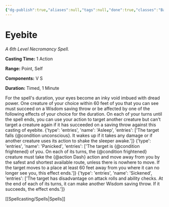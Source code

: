 ```yaml
---
{"dg-publish":true,"aliases":null,"tags":null,"done":true,"classes":"Bard, Sorcerer, Warlock, Wizard,","spellLevel":6,"school":"Necromancy","source":"PHB","permalink":"/spells/eyebite/","dgHomeLink":false,"dgPassFrontmatter":true}
---
```


# Eyebite
*A 6th Level Necromancy Spell.*

**Casting Time:** 1 Action

**Range:** Point, Self

**Components:** V S 

**Duration:** Timed, 1 Minute

For the spell's duration, your eyes become an inky void imbued with dread power. One creature of your choice within 60 feet of you that you can see must succeed on a Wisdom saving throw or be affected by one of the following effects of your choice for the duration. On each of your turns until the spell ends, you can use your action to target another creature but can't target a creature again if it has succeeded on a saving throw against this casting of eyebite.
{'type': 'entries', 'name': 'Asleep', 'entries': ['The target falls {@condition unconscious}. It wakes up if it takes any damage or if another creature uses its action to shake the sleeper awake.']}
{'type': 'entries', 'name': 'Panicked', 'entries': ['The target is {@condition frightened} of you. On each of its turns, the {@condition frightened} creature must take the {@action Dash} action and move away from you by the safest and shortest available route, unless there is nowhere to move. If the target moves to a place at least 60 feet away from you where it can no longer see you, this effect ends.']}
{'type': 'entries', 'name': 'Sickened', 'entries': ['The target has disadvantage on attack rolls and ability checks. At the end of each of its turns, it can make another Wisdom saving throw. If it succeeds, the effect ends.']}

[[Spellcasting/Spells|Spells]]
